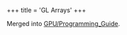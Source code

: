 +++
title = 'GL Arrays'
+++

Merged into [GPU/Programming_Guide](GPU/Programming_Guide "wikilink").
